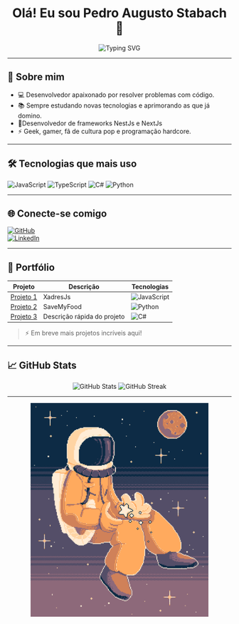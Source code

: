 <h1 align="center">Olá! Eu sou Pedro Augusto Stabach 👋</h1>

<p align="center">
  <img src="https://readme-typing-svg.herokuapp.com?size=22&color=36BCF7&center=true&vCenter=true&multiline=true&lines=Desenvolvedor+Full-Stack;" alt="Typing SVG">
</p>

---

## 🚀 Sobre mim

- 💻 Desenvolvedor apaixonado por resolver problemas com código.
- 📚 Sempre estudando novas tecnologias e aprimorando as que já domino.
- 🧰Desenvolvedor de frameworks NestJs e NextJs
- ⚡ Geek, gamer, fã de cultura pop e programação hardcore.

---

## 🛠️ Tecnologias que mais uso

![JavaScript](https://img.shields.io/badge/-JavaScript-F7DF1E?logo=javascript&logoColor=000)
![TypeScript](https://img.shields.io/badge/-TypeScript-3178C6?logo=typescript&logoColor=fff)
![C#](https://img.shields.io/badge/-C%23-239120?logo=c-sharp&logoColor=fff)
![Python](https://img.shields.io/badge/-Python-3776AB?logo=python&logoColor=fff)

---

## 🌐 Conecte-se comigo

[![GitHub](https://img.shields.io/badge/GitHub-000?style=for-the-badge&logo=github&logoColor=white)](https://github.com/PedroStabach)  
[![LinkedIn](https://img.shields.io/badge/LinkedIn-0A66C2?style=for-the-badge&logo=linkedin&logoColor=white)](https://linkedin.com/in/PedroStbk)    

---

## 💼 Portfólio

| Projeto | Descrição | Tecnologias |
| -------- | --------- | ----------- |
| [Projeto 1](https://github.com/seurepo) | XadresJs | ![JavaScript](https://img.shields.io/badge/-JS-F7DF1E?logo=javascript) |
| [Projeto 2](https://github.com/seurepo) | SaveMyFood | ![Python](https://img.shields.io/badge/-Python-3776AB?logo=python) |
| [Projeto 3](https://github.com/seurepo) | Descrição rápida do projeto | ![C#](https://img.shields.io/badge/-C%23-239120?logo=c-sharp) |

> ⚡ Em breve mais projetos incríveis aqui!

---

## 📈 GitHub Stats

<p align="center">
  <img src="https://github-readme-stats.vercel.app/api?username=seuusuario&show_icons=true&theme=radical" alt="GitHub Stats" />
  <img src="https://github-readme-streak-stats.herokuapp.com/?user=seuusuario&theme=radical" alt="GitHub Streak" />
</p>

---
<p align="center">
  <img src="astronalta.gif" width="400" />
</p>


